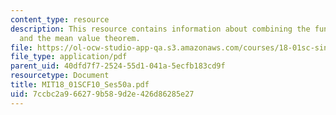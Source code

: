 ```yaml
---
content_type: resource
description: This resource contains information about combining the fundamental theorem
  and the mean value theorem.
file: https://ol-ocw-studio-app-qa.s3.amazonaws.com/courses/18-01sc-single-variable-calculus-fall-2010/7ccbc2a966279b589d2e426d86285e27_MIT18_01SCF10_Ses50a.pdf
file_type: application/pdf
parent_uid: 40dfd7f7-2524-55d1-041a-5ecfb183cd9f
resourcetype: Document
title: MIT18_01SCF10_Ses50a.pdf
uid: 7ccbc2a9-6627-9b58-9d2e-426d86285e27
---
```

